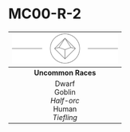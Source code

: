 # MC00-R-2

| <img src="../../images/card-icons/d10.png" height="60" /> |
|:---:|
| **Uncommon Races** |
| Dwarf<br>Goblin<br>*Half-orc*<br>Human<br>*Tiefling* |
